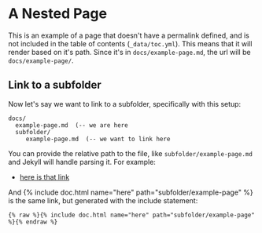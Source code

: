 # A Nested Page

This is an example of a page that doesn't have a permalink defined, and
is not included in the table of contents (`_data/toc.yml`). This means
that it will render based on it's path. Since it's in `docs/example-page.md`,
the url will be `docs/example-page/`.

## Link to a subfolder

Now let's say we want to link to a subfolder, specifically with this
setup:

```
docs/
  example-page.md  (-- we are here
  subfolder/
     example-page.md  (-- we want to link here
```

You can provide the relative path to the file, like `subfolder/example-page.md`
and Jekyll will handle parsing it. For example:

 - [here is that link](subfolder/example-page)
 
And {% include doc.html name="here" path="subfolder/example-page" %} is the same link, 
but generated with the include statement:

```
{% raw %}{% include doc.html name="here" path="subfolder/example-page" %}{% endraw %}
```

